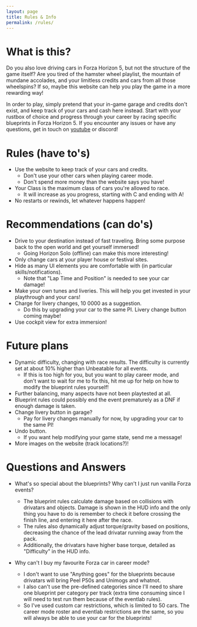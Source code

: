 ```yaml
---
layout: page
title: Rules & Info
permalink: /rules/
---
```



# What is this?

Do you also love driving cars in Forza Horizon 5, but not the structure of the game itself?
Are you tired of the hamster wheel playlist, the mountain of mundane accolades, and your limitless credits and cars from all those wheelspins?
If so, maybe this website can help you play the game in a more rewarding way!

In order to play, simply pretend that your in-game garage and credits don't exist, and keep track of your cars and cash here instead.
Start with your rustbox of choice and progress through your career by racing specific blueprints in Forza Horizon 5.
If you encounter any issues or have any questions, get in touch on [youtube](https://www.youtube.com/@sleepracer5124/featured) or discord!


# Rules (have to's)

* Use the website to keep track of your cars and credits.
    * Don't use your other cars when playing career mode.
    * Don't spend more money than the website says you have!
* Your Class is the maximum class of cars you're allowed to race.
    * It will increase as you progress, starting with C and ending with A!
* No restarts or rewinds, let whatever happens happen!


# Recommendations (can do's)

* Drive to your destination instead of fast traveling.
Bring some purpose back to the open world and get yourself immersed!
    * Going Horizon Solo (offline) can make this more interesting!
* Only change cars at your player house or festival sites.
* Hide as many UI elements you are comfortable with (in particular skills/notifications).
    * Note that "Lap Time and Position" is needed to see your car damage!
* Make your own tunes and liveries.
This will help you get invested in your playthrough and your cars!
* Charge for livery changes, 10 0000 as a suggestion.
    * Do this by upgrading your car to the same PI. Livery change button coming maybe!
* Use cockpit view for extra immersion!


# Future plans

* Dynamic difficulty, changing with race results. The difficulty is currently set at about 10% higher than Unbeatable for all events.
    * If this is too high for you, but you want to play career mode, and don't want to wait for me to fix this, hit me up for help on how to modify the blueprint rules yourself!
* Further balancing, many aspects have not been playtested at all.
* Blueprint rules could possibly end the event prematurely as a DNF if enough damage is taken.
* Change livery button in garage?
    * Pay for livery changes manually for now, by upgrading your car to the same PI!
* Undo button.
    * If you want help modifying your game state, send me a message!
* More images on the website (track locations?)!


# Questions and Answers

* What's so special about the blueprints? Why can't I just run vanilla Forza events?
    * The blueprint rules calculate damage based on collisions with drivatars and objects.
Damage is shown in the HUD info and the only thing you have to do is remember to check it before crossing the finish line, and entering it here after the race.
    * The rules also dynamically adjust torque/gravity based on positions, decreasing the chance of the lead drivatar running away from the pack.
    * Additionally, the drivatars have higher base torque, detailed as "Difficulty" in the HUD info.

* Why can't I buy my favourite Forza car in career mode?
    * I don't want to use "Anything goes" for the blueprints because drivatars will bring Peel P50s and Unimogs and whatnot.
    * I also can't use the pre-defined categories since I'll need to share one blueprint per category per track (extra time consuming since I will need to test run them because of the eventlab rules).
    * So I've used custom car restrictions, which is limited to 50 cars.
The career mode roster and eventlab restrictions are the same, so you will always be able to use your car for the blueprints!
